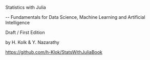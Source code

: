 Statistics with Julia

-- Fundamentals for Data Science, Machine Learning and Artificial Intelligence

Draft / First Edition

by H. Kolk & Y. Nazarathy



https://github.com/h-Klok/StatsWithJuliaBook
